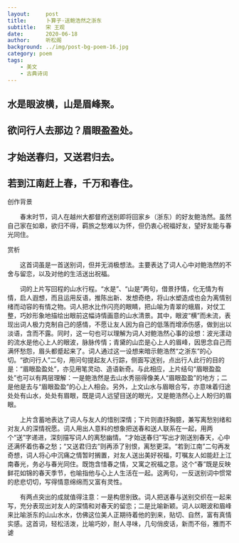 ```yaml
---
layout:     post
title:      卜算子·送鲍浩然之浙东
subtitle:   宋 王观
date:       2020-06-18
author:     听松阁
background: ../img/post-bg-poem-16.jpg
category: poem
tags:
    - 美文
    - 古典诗词
---
```


## 水是眼波横，山是眉峰聚。
## 欲问行人去那边？眉眼盈盈处。
## 才始送春归，又送君归去。
## 若到江南赶上春，千万和春住。



创作背景

　　春末时节，词人在越州大都督府送别即将回家乡（浙东）的好友鲍浩然。虽然自己家在如皋，欲归不得，羁旅之愁难以为怀，但仍衷心祝福好友，望好友能与春光同住。 



赏析

　　这首词虽是一首送别词，但并无消极想法。主要表达了词人心中对鲍浩然的不舍与留恋，以及对他的生活送出祝福。

　　词的上片写回程的山水行程。“水是”、“山是”两句，借景抒情，化无情为有情，启人遐想，而且运用反语，推陈出新、发想奇绝，将山水塑造成也会为离情别绪而动容的有情之物。词人把水比作闪亮的眼睛，把山喻为青翠的蛾眉，对仗工整，巧妙形象地描绘出眼前这幅诗情画意的山水清景。其中，眼波“横”而未流，表现出词人极力克制自己的感情，不愿让友人因为自己的低落而增添伤感，做到出以淡语，含而不露。同时，这一句也可以理解为词人对鲍浩然心事的设想：波光漾动的流水是他心上人的眼波，脉脉传情；青黛的山峦是心上人的眉峰，因思念自己而满怀愁怨，眉头都蹙起来了。词人通过这一设想来暗示鲍浩然“之浙东”的心切。“欲问行人”二句，用问句提起友人行踪，侧面写送别，点出行人此行的目的是：“眉眼盈盈处”，亦见用笔灵动、造语新奇。与此相应，上片结句“眉眼盈盈处”也可以有两层理解：一是鲍浩然是去山水秀丽得像美人“眉眼盈盈”的地方；二是他是去与“眉眼盈盈”的心上人相会。另外，上文山水与眉眼合写，亦意味着归途处处有山水，处处有眉眼，既是词人远望目送的眼光，又是鲍浩然心上人盼归的眉眼。

　　上片含蓄地表达了词人与友人的惜别深情；下片则直抒胸臆，兼写离愁别绪和对友人的深情祝愿。词人用出人意料的想象把送春和送人联系在一起，用两个“送”字递进，深刻描写词人的离愁幽情。“才始送春归”写出才刚送别春天，心中还满怀着伤春之愁；“又送君归去”则再添了别恨，离愁更深。“若到江南”二句再发奇想，词人将心中沉痛之情暂时搁置，对友人送出美好祝福，叮嘱友人如能赶上江南春光，务必与春光同住。既饱含惜春之情，又寓之祝福之意。这个“春”既是反映鲜花如锦的春天季节，也喻指他与心上人生活在一起。这两句，一反送别词中惯常的悲悲切切，写得情意绵绵而又富有灵性。

　　有两点突出的成就值得注意：一是构思别致。词人把送春与送别交织在一起来写，充分表现出对友人的深情和对春天的留恋；二是比喻新颖。词人以眼波和眉峰来比喻浙东的山山水水，仿佛这位美人正期待着他的到来，贴切、自然，富有真情实感。这首词，轻松活泼，比喻巧妙，耐人寻味，几句俏皮话，新而不俗，雅而不谑
